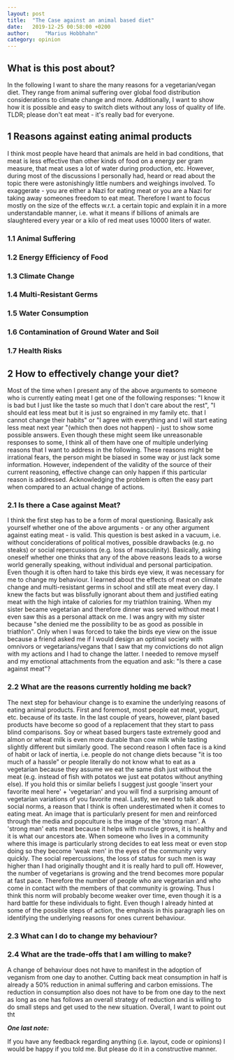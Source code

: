 ```yaml
---
layout: post
title:  "The Case against an animal based diet"
date:   2019-12-25 00:58:00 +0200
author:     "Marius Hobbhahn"
category: opinion
---
```



## What is this post about?

In the following I want to share the many reasons for a vegetarian/vegan diet. They range from animal suffering over global food distribution considerations to climate change and more. Additionally, I want to show how it is possible and easy to switch diets without any loss of quality of life. TLDR; please don't eat meat - it's really bad for everyone.

## 1 Reasons against eating animal products

I think most people have heard that animals are held in bad conditions, that meat is less effective than other kinds of food on a energy per gram measure, that meat uses a lot of water during production, etc. However, during most of the discussions I personally had, heard or read about the topic there were astonishingly little numbers and weighings involved. To exaggerate - you are either a Nazi for eating meat or you are a Nazi for taking away someones freedom to eat meat. Therefore I want to focus mostly on the size of the effects w.r.t. a certain topic and explain it in a more understandable manner, i.e. what it means if billions of animals are slaughtered every year or a kilo of red meat uses 10000 liters of water. 

### 1.1 Animal Suffering


### 1.2 Energy Efficiency of Food


### 1.3 Climate Change


### 1.4 Multi-Resistant Germs


### 1.5 Water Consumption


### 1.6 Contamination of Ground Water and Soil


### 1.7 Health Risks



## 2 How to effectively change your diet?

Most of the time when I present any of the above arguments to someone who is currently eating meat I get one of the following responses: "I know it is bad but I just like the taste so much that I don't care about the rest", "I should eat less meat but it is just so engrained in my family etc. that I cannot change their habits" or "I agree with everything and I will start eating less meat next year "(which then does not happen) - just to show some possible answers. Even though these might seem like unreasonable responses to some, I think all of them have one of multiple underlying reasons that I want to address in the following. These reasons might be irrational fears, the person might be biased in some way or just lack some information. However, independent of the validity of the source of their current reasoning, effective change can only happen if this particular reason is addressed. Acknowledging the problem is often the easy part when compared to an actual change of actions. 

### 2.1 Is there a Case against Meat? 

I think the first step has to be a form of moral questioning. Basically ask yourself whether one of the above arguments - or any other argument against eating meat - is valid. This question is best asked in a vacuum, i.e. without conciderations of political motives, possible drawbacks (e.g. no steaks) or social repercussions (e.g. loss of masculinity). Basically, asking oneself whether one thinks that any of the above reasons leads to a worse world generally speaking, without individual and personal participation. Even though it is often hard to take this birds eye view, it was necessary for me to change my behaviour. I learned about the effects of meat on climate change and multi-resistant germs in school and still ate meat every day. I knew the facts but was blissfully ignorant about them and justified eating meat with the high intake of calories for my triathlon training. When my sister became vegetarian and therefore dinner was served without meat I even saw this as a personal attack on me. I was angry with my sister because "she denied me the possibility to be as good as possible in triathlon". Only when I was forced to take the birds eye view on the issue because a friend asked me if I would design an optimal society with omnivors or vegetarians/vegans that I saw that my convictions do not align with my actions and I had to change the latter. I needed to remove myself and my emotional attachments from the equation and ask: "Is there a case against meat"?

### 2.2 What are the reasons currently holding me back?

The next step for behaviour change is to examine the underlying reasons of eating animal products. First and foremost, most people eat meat, yogurt, etc. because of its taste. In the last couple of years, however, plant based products have become so good of a replacement that they start to pass blind comparisons. Soy or wheat based burgers taste extremely good and almon or wheat milk is even more durable than cow milk while tasting slightly different but similarly good. The second reason I often face is a kind of habit or lack of inertia, i.e. people do not change diets because "it is too much of a hassle" or people literally do not know what to eat as a vegetarian because they assume we eat the same dish just without the meat (e.g. instead of fish with potatos we just eat potatos without anything else). If you hold this or similar beliefs I suggest just google 'insert your favorite meal here' + 'vegetarian' and you will find a surprising amount of vegetarian variations of you favorite meal. Lastly, we need to talk about social norms, a reason that I think is often underestimated when it comes to eating meat. An image that is particularly present for men and reinforced through the media and popculture is the image of the 'strong man'. A 'strong man' eats meat because it helps with muscle grows, it is healthy and it is what our ancestors ate. When someone who lives in a community where this image is particularly strong decides to eat less meat or even stop doing so they become 'weak men' in the eyes of the community very quickly. The social repercussions, the loss of status for such men is way higher than I had originally thought and it is really hard to pull off. However, the number of vegetarians is growing and the trend becomes more popular at fast pace. Therefore the number of people who are vegetarian and who come in contact with the members of that community is growing. Thus I think this norm will probably become weaker over time, even though it is a hard battle for these individuals to fight. Even though I already hinted at some of the possible steps of action, the emphasis in this paragraph lies on identifying the underlying reasons for ones current behaviour. 

### 2.3 What can I do to change my behaviour?



### 2.4 What are the trade-offs that I am willing to make?

A change of behaviour does not have to manifest in the adoption of veganism from one day to another. Cutting back meat consumption in half is already a 50% reduction in animal suffering and carbon emissions. The reduction in consumption also does not have to be from one day to the next as long as one has follows an overall strategy of reduction and is willing to do small steps and get used to the new situation. Overall, I want to point out tht 

***One last note:***

If you have any feedback regarding anything (i.e. layout, code or opinions) I would be happy if you told me. But please do it in a constructive manner.


